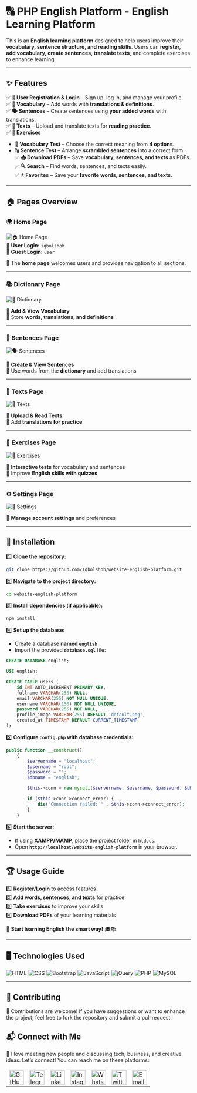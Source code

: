 # 🔠 PHP English Platform - English Learning Platform

This is an **English learning platform** designed to help users improve their **vocabulary, sentence structure, and reading skills**. Users can **register, add vocabulary, create sentences, translate texts**, and complete exercises to enhance learning.  

---

## ✨ **Features**  

✅ **📝 User Registration & Login** – Sign up, log in, and manage your profile.  
✅ **📖 Vocabulary** – Add words with **translations & definitions**.  
✅ **🗣 Sentences** – Create sentences using **your added words** with translations.  
✅ **📜 Texts** – Upload and translate texts for **reading practice**.  
✅ **🧩 Exercises**  
   - 🎯 **Vocabulary Test** – Choose the correct meaning from **4 options**.  
   - 🔠 **Sentence Test** – Arrange **scrambled sentences** into a correct form.  
✅ **📥 Download PDFs** – Save **vocabulary, sentences, and texts** as PDFs.  
✅ **🔍 Search** – Find words, sentences, and texts easily.  
✅ **⭐ Favorites** – Save your **favorite words, sentences, and texts**.  

---

## 🏠 **Pages Overview**  

### 🌍 **Home Page**  
![🏠 Home Page](./src/images/home.png)  
👤 **User Login:** `iqbolshoh`  
👤 **Guest Login:** `user`  

📌 The **home page** welcomes users and provides navigation to all sections.  

---

### 📚 **Dictionary Page**  
![📖 Dictionary](./src/images/dictionary.png)  

📌 **Add & View Vocabulary**  
📌 Store **words, translations, and definitions**  

---

### 📝 **Sentences Page**  
![🗣 Sentences](./src/images/sentences.png)  

📌 **Create & View Sentences**  
📌 Use words from the **dictionary** and add translations  

---

### 📜 **Texts Page**  
![📄 Texts](./src/images/texts.png)  

📌 **Upload & Read Texts**  
📌 Add **translations for practice**  

---

### 🎯 **Exercises Page**  
![🧩 Exercises](./src/images/exercise.png)  

📌 **Interactive tests** for vocabulary and sentences  
📌 Improve **English skills with quizzes**  

---

### ⚙ **Settings Page**  
![🔧 Settings](./src/images/settings.png)  

📌 **Manage account settings** and preferences  

---

## 🚀 **Installation**  

1️⃣ **Clone the repository:**  

```bash
git clone https://github.com/Iqbolshoh/website-english-platform.git
```

2️⃣ **Navigate to the project directory:**  

```bash
cd website-english-platform
```

3️⃣ **Install dependencies (if applicable):**  

```bash
npm install
```

4️⃣ **Set up the database:**  

- Create a database **named `english`**  
- Import the provided **`database.sql`** file:  

```sql
CREATE DATABASE english;

USE english;

CREATE TABLE users (
    id INT AUTO_INCREMENT PRIMARY KEY,
    fullname VARCHAR(255) NULL,
    email VARCHAR(255) NOT NULL UNIQUE,
    username VARCHAR(150) NOT NULL UNIQUE,
    password VARCHAR(255) NOT NULL,
    profile_image VARCHAR(255) DEFAULT 'default.png',
    created_at TIMESTAMP DEFAULT CURRENT_TIMESTAMP
);
```

5️⃣ **Configure `config.php` with database credentials:**  

```php
public function __construct()
    {
        $servername = "localhost";
        $username = "root";
        $password = "";
        $dbname = "english";

        $this->conn = new mysqli($servername, $username, $password, $dbname);

        if ($this->conn->connect_error) {
            die("Connection failed: " . $this->conn->connect_error);
        }
    }
```

6️⃣ **Start the server:**  

- If using **XAMPP/MAMP**, place the project folder in `htdocs`.  
- Open **`http://localhost/website-english-platform`** in your browser.  

---

## 🏆 **Usage Guide**  

1️⃣ **Register/Login** to access features  
2️⃣ **Add words, sentences, and texts** for practice  
3️⃣ **Take exercises** to improve your skills  
4️⃣ **Download PDFs** of your learning materials  

🚀 **Start learning English the smart way!** 🎓📚

---

## 🖥 Technologies Used
<div style="display: flex; flex-wrap: wrap; gap: 5px;">
    <img src="https://img.shields.io/badge/HTML-%23E34F26.svg?style=for-the-badge&logo=html5&logoColor=white" alt="HTML">
    <img src="https://img.shields.io/badge/CSS-%231572B6.svg?style=for-the-badge&logo=css3&logoColor=white" alt="CSS">
    <img src="https://img.shields.io/badge/Bootstrap-%23563D7C.svg?style=for-the-badge&logo=bootstrap&logoColor=white" alt="Bootstrap">
    <img src="https://img.shields.io/badge/JavaScript-%23F7DF1C.svg?style=for-the-badge&logo=javascript&logoColor=black" alt="JavaScript">
    <img src="https://img.shields.io/badge/jQuery-%230e76a8.svg?style=for-the-badge&logo=jquery&logoColor=white" alt="jQuery">
    <img src="https://img.shields.io/badge/PHP-%23777BB4.svg?style=for-the-badge&logo=php&logoColor=white" alt="PHP">
    <img src="https://img.shields.io/badge/MySQL-%234479A1.svg?style=for-the-badge&logo=mysql&logoColor=white" alt="MySQL">
</div>

---

## 🤝 Contributing  

🎯 Contributions are welcome! If you have suggestions or want to enhance the project, feel free to fork the repository and submit a pull request.

## 📬 Connect with Me  

💬 I love meeting new people and discussing tech, business, and creative ideas. Let’s connect! You can reach me on these platforms:

<div align="center">
    <table>
        <tr>
            <td>
                <a href="https://github.com/iqbolshoh">
                    <img src="https://raw.githubusercontent.com/rahuldkjain/github-profile-readme-generator/master/src/images/icons/Social/github.svg"
                        height="40" width="40" alt="GitHub" />
                </a>
            </td>
            <td>
                <a href="https://t.me/iqbolshoh_777">
                    <img src="https://github.com/gayanvoice/github-active-users-monitor/blob/master/public/images/icons/telegram.svg"
                        height="40" width="40" alt="Telegram" />
                </a>
            </td>
            <td>
                <a href="https://www.linkedin.com/in/iiqbolshoh/">
                    <img src="https://github.com/gayanvoice/github-active-users-monitor/blob/master/public/images/icons/linkedin.svg"
                        height="40" width="40" alt="LinkedIn" />
                </a>
            </td>
            <td>
                <a href="https://instagram.com/iqbolshoh_777" target="blank">
                    <img src="https://raw.githubusercontent.com/rahuldkjain/github-profile-readme-generator/master/src/images/icons/Social/instagram.svg"
                        alt="Instagram" height="40" width="40" />
                </a>
            </td>
            <td>
                <a href="https://wa.me/qr/22PVFQSMQQX4F1">
                    <img src="https://github.com/gayanvoice/github-active-users-monitor/blob/master/public/images/icons/whatsapp.svg"
                        height="40" width="40" alt="WhatsApp" />
                </a>
            </td>
            <td>
                <a href="https://x.com/iqbolshoh_777">
                    <img src="https://img.shields.io/badge/X-000000?style=for-the-badge&logo=x&logoColor=white" height="40"
                        width="40" alt="Twitter" />
                </a>
            </td>
            <td>
                <a href="mailto:iilhomjonov777@gmail.com">
                    <img src="https://github.com/gayanvoice/github-active-users-monitor/blob/master/public/images/icons/gmail.svg"
                        height="40" width="40" alt="Email" />
                </a>
            </td>
        </tr>
    </table>
</div>
